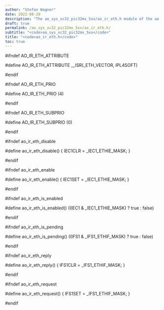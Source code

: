 ```yaml
---
author: "Stefan Wagner"
date: 2022-08-29
description: "The ao_sys_xc32_pic32mx_5xx/ao_ir_eth.h module of the ao real-time operating system."
draft: true
permalink: /ao_sys_xc32_pic32mx_5xx/ao_ir_eth.h/ 
subtitle: "<code>ao_sys_xc32_pic32mx_5xx</code>"
title: "<code>ao_ir_eth.h</code>"
toc: true
---
```


#ifndef AO_IR_ETH_ATTRIBUTE

#define AO_IR_ETH_ATTRIBUTE     __ISR(_ETH_VECTOR, IPL4SOFT)

#endif

#ifndef AO_IR_ETH_PRIO

#define AO_IR_ETH_PRIO          (4)

#endif

#ifndef AO_IR_ETH_SUBPRIO

#define AO_IR_ETH_SUBPRIO       (0)

#endif

#ifndef ao_ir_eth_disable

#define ao_ir_eth_disable()     { IEC1CLR = _IEC1_ETHIE_MASK; }

#endif

#ifndef ao_ir_eth_enable

#define ao_ir_eth_enable()      { IEC1SET = _IEC1_ETHIE_MASK; }

#endif

#ifndef ao_ir_eth_is_enabled

#define ao_ir_eth_is_enabled()  ((IEC1 & _IEC1_ETHIE_MASK) ? true : false)

#endif

#ifndef ao_ir_eth_is_pending

#define ao_ir_eth_is_pending()  ((IFS1 & _IFS1_ETHIF_MASK) ? true : false)

#endif

#ifndef ao_ir_eth_reply

#define ao_ir_eth_reply()       { IFS1CLR = _IFS1_ETHIF_MASK; }

#endif

#ifndef ao_ir_eth_request

#define ao_ir_eth_request()     { IFS1SET = _IFS1_ETHIF_MASK; }

#endif

